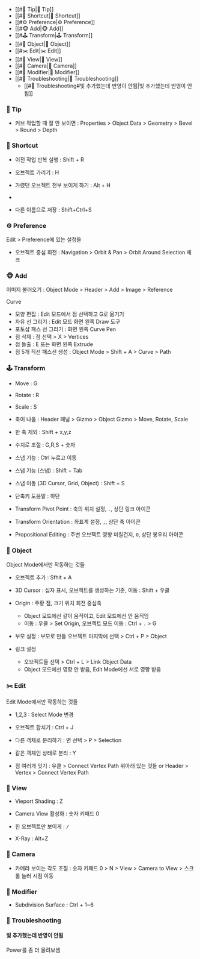 - [[#📌 Tip|📌 Tip]]
- [[#🚀 Shortcut|🚀 Shortcut]]
- [[#⚙️ Preference|⚙️ Preference]]
- [[#🐵 Add|🐵 Add]]
- [[#🕹️ Transform|🕹️ Transform]]
- [[#🧊 Object|🧊 Object]]
- [[#✂️ Edit|✂️ Edit]]
- [[#🔭 View|🔭 View]]
- [[#🎥 Camera|🎥 Camera]]
- [[#🔧 Modifier|🔧 Modifier]]
- [[#🦫 Troubleshooting|🦫 Troubleshooting]]
	- [[#🦫 Troubleshooting#빛 추가했는데 반영이 안됨|빛 추가했는데 반영이 안됨]]


### 📌 Tip

- 커브 작업할 때 잘 안 보이면 : Properties > Object Data > Geometry > Bevel > Round > Depth


### 🚀 Shortcut

- 이전 작업 반복 실행 : Shift + R
- 오브젝트 가리기 : H
- 가렸던 오브젝트 전부 보이게 하기 : Alt + H

- 

- 다른 이름으로 저장 : Shift+Ctrl+S

### ⚙️ Preference

Edit > Preference에 있는 설정들

- 오브젝트 중심 회전 : Navigation > Orbit & Pan > Orbit Around Selection 체크

### 🐵 Add

이미지 불러오기 : Object Mode > Header > Add > Image > Reference

Curve
- 모양 편집 : Edit 모드에서 점 선택하고 G로 옮기기
- 자유 선 그리기 : Edit 모드 화면 왼쪽 Draw 도구
- 포토샵 패스 선 그리기 : 화면 왼쪽 Curve Pen
- 점 삭제 : 점 선택 > X > Vertices
- 점 돌출 : E 또는 화면 왼쪽 Extrude
- 점 5개 직선 패스선 생성 : Object Mode > Shift + A > Curve > Path


### 🕹️ Transform

- Move : G
- Rotate : R
- Scale : S

- 축이 나옴 : Header 패널 > Gizmo > Object Gizmo > Move, Rotate, Scale
- 한 축 제외 : Shift + x,y,z
- 수치로 조절 : G,R,S + 숫자
- 스냅 기능 : Ctrl 누르고 이동
- 스냅 기능 (스냅) : Shift + Tab
- 스냅 이동 (3D Cursor, Grid, Object) : Shift + S
- 단축키 도움말 : 하단

- Transform Pivot Point : 축의 위치 설정, `.`, 상단 링크 아이콘
- Transform Orientation : 좌표계 설정, `,`, 상단 축 아이콘
- Propositional Editing : 주변 오브젝트 영향 미칠건지, `O`, 상단 봉우리 아이콘

### 🧊 Object

Object Mode에서만 작동하는 것들

- 오브젝트 추가 : Sfhit + A

- 3D Cursor : 십자 표시, 오브젝트를 생성하는 기준, 이동 : Shift + 우클
- Origin : 주황 점, 크기 위치 회전 중심축
	- Object 모드에선 같이 움직이고, Edit 모드에선 안 움직임
	- 이동 : 우클 > Set Origin, 오브젝트 모드 이동 : Ctrl + `.` > G
- 부모 설정 : 부모로 만들 오브젝트 마지막에 선택 > Ctrl + P > Object
- 링크 설정
	- 오브젝트들 선택 > Ctrl + L > Link Object Data
	- Object 모드에선 영향 안 받음, Edit Mode에선 서로 영향 받음

### ✂️ Edit

Edit Mode에서만 작동하는 것들

- 1,2,3 : Select Mode 변경

- 오브젝트 합치기 : Ctrl + J
- 다른 객체로 분리하기 : 면 선택 > P > Selection
- 같은 객체인 상태로 분리 : Y

- 점 여러개 잇기 : 우클 > Connect Vertex Path 위아래 있는 것들 or Header > Vertex > Connect Vertex Path

### 🔭 View

- Vieport Shading : Z

- Camera View 활성화 : 숫자 키패드 0

- 한 오브젝트만 보이게 : `/`
- X-Ray : Alt+Z

### 🎥 Camera



- 카메라 보이는 각도 조절 : 숫자 키패드 0 > N > View > Camera to View > 스크롤 눌러 시점 이동

### 🔧 Modifier

- Subdivision Surface : Ctrl + 1~6


### 🦫 Troubleshooting

#### 빛 추가했는데 반영이 안됨
Power를 좀 더 올려보셈